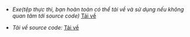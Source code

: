 * *Exe(tệp thực thi, bạn hoàn toàn có thể tải về và sử dụng nếu không quan tâm tới source code)* [Tải về](https://github.com/Fairy-Heart/Python/releases/download/RailgunDownload/railgun.exe)

* *Tải về source code:* [Tải về](https://github.com/Fairy-Heart/Python/archive/refs/tags/RailgunDownload.zip)